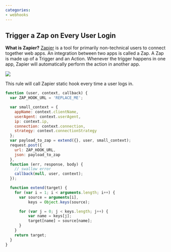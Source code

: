 ```yaml
---
categories:
- webhooks
---
```

## Trigger a Zap on Every User Login

**What is Zapier?** [Zapier](http://zapier.com) is a tool for primarily non-technical users to connect together web apps. An integration between two apps is called a Zap. A Zap is made up of a Trigger and an Action. Whenever the trigger happens in one app, Zapier will automatically perform the action in another app.

![](https://cloudup.com/iGyywQuJqIb+)

This rule will call Zapier static hook every time a user logs in.

```js
function (user, context, callback) {
  var ZAP_HOOK_URL = 'REPLACE_ME';

  var small_context = {
    appName: context.clientName,
    userAgent: context.userAgent,
    ip: context.ip,
    connection: context.connection,
    strategy: context.connectionStrategy
  };
  var payload_to_zap = extend({}, user, small_context);
  request.post({
    url: ZAP_HOOK_URL,
    json: payload_to_zap
  },
  function (err, response, body) {
    // swallow error
    callback(null, user, context);
  });

  function extend(target) {
    for (var i = 1; i < arguments.length; i++) {
      var source = arguments[i],
          keys = Object.keys(source);

      for (var j = 0; j < keys.length; j++) {
          var name = keys[j];
          target[name] = source[name];
      }
    }
    return target;
  }
}
```
